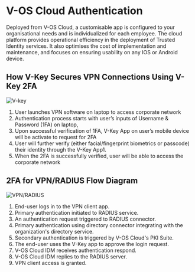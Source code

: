 # V-OS Cloud Authentication
<p>Deployed from V-OS Cloud, a customisable app is configured to your organisational needs
and is individualized for each employee. The cloud platform provides operational efficiency
in the deployment of Trusted Identity services. It also optimises the cost of implementation
and maintenance, and focuses on ensuring usability on any IOS or Android device.</p>

## How V-Key Secures VPN Connections Using V-Key 2FA
![V-key](https://www.v-key.com/wp-content/uploads/2019/07/Layman-Terms-V-Key-2FA-copy.jpg)

1. User launches VPN software on laptop to access corporate network
1. Authentication process starts with user’s inputs of Username & Password (1FA) on laptop,
1. Upon successful verification of 1FA, V-Key App on user’s mobile device will be activate to request for 2FA
1. User will further verify (either facial/fingerprint biometrics or passcode) their identity through the V-Key App1.
1. When the 2FA is successfully verified, user will be able to access the corporate network

## 2FA for VPN/RADIUS Flow Diagram
![VPN/RADIUS](https://cloud.v-key.com/assets/docs/static/img/f447b8860e9e9de9326977bad7c2b415.png)

1. End-user logs in to the VPN client app.
1. Primary authentication initiated to RADIUS service.
1. An authentication request triggered to RADIUS connector.
1. Primary authentication using directory connector integrating with the organization's directory service.
1. Secondary authentication is triggered by V-OS Cloud's PKI Suite.
1. The end-user uses the V-Key app to approve the login request.
1. V-OS Cloud IDM receives authentication respond.
1. V-OS Cloud IDM replies to the RADIUS server.
1. VPN client access is granted.
